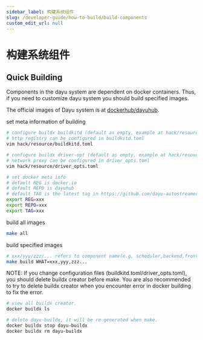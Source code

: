 ```yaml
---
sidebar_label: 构建系统组件
slug: /developer-guide/how-to-build/build-components
custom_edit_url: null
---
```


# 构建系统组件

## Quick Building

Components in the dayu system are dependent on docker containers. Thus, if you need to customize dayu system you should build specified images.

The official images of Dayu system is at [dockerhub/dayuhub](https://hub.docker.com/u/dayuhub).

set meta information of building
```bash
# configure buildx buildkitd (default as empty, example at hack/resource/buildkitd_template.toml)
# http registry can be configured in buildkitd.toml
vim hack/resource/buildkitd.toml

# configure buildx driver-opt (default as empty, example at hack/resource/driver_opts_template.toml)
# network proxy can be configured in driver_opts.toml
vim hack/resource/driver_opts.toml

# set docker meta info
# default REG is docker.io
# default REPO is dayuhub
# default TAG is the latest tag in https://github.com/dayu-autostreamer/dayu/releases/
export REG=xxx
export REPO=xxx
export TAG=xxx
```

build all images
```bash
make all
```

build specified images
```bash
# xxx/yyy/zzz/... refers to component name(e.g, scheduler,backend,frontend), you can choose components for building.
make build WHAT=xxx,yyy,zzz...
```

NOTE: If you change configuration files (buildkitd.toml/driver_opts.toml), you should delete buildx creator before make.
You are also recommended to try to delete buildx creator when you encounter error in docker building to fix the error.
```bash
# view all buildx creator.
docker buildx ls

# delete dayu-buildx, it will be re-generated when make.
docker buildx stop dayu-buildx
docker buildx rm dayu-buildx
```
